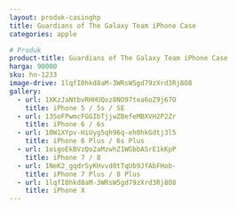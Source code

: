 ```yaml
---
layout: produk-casinghp
title: Guardians of The Galaxy Team iPhone Case
categories: apple

# Produk
product-title: Guardians of The Galaxy Team iPhone Case
harga: 90000
sku: hn-1233
image-drive: 1lqfI0hkd8aM-3WRsW5gd79zXrd3Rj8O8
gallery:
  - url: 1XKzJaNtbvRHHUQoz8NO97tea6oZ9j67O
    title: iPhone 5 / 5s / SE
  - url: 13SoFPwmcFGGIbTjjwZBefeMBXVH2P2Zr
    title: iPhone 6 / 6s
  - url: 10W1XYpv-HiUyg5qh96q-eh0hkGdtj3l5
    title: iPhone 6 Plus / 6s Plus
  - url: 1oigoEkBVzQo2aMzwhZ1WGbbASrE1kKpP
    title: iPhone 7 / 8
  - url: 1NeK2_gqdrSyKHvvd0tTqUb9JfAbFHob-
    title: iPhone 7 Plus / 8 Plus
  - url: 1lqfI0hkd8aM-3WRsW5gd79zXrd3Rj8O8
    title: iPhone X
---
```

